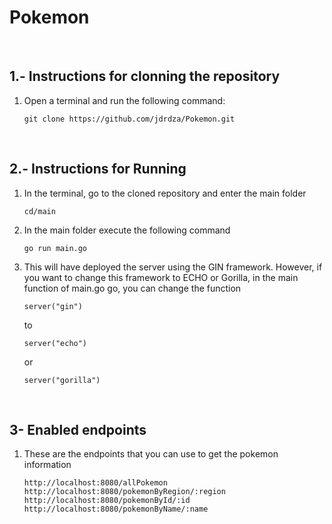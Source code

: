 # Pokemon

<br>
<h2>1.- Instructions for clonning the repository</h2>
<ol>
    <li>Open a terminal and run the following command:

```
git clone https://github.com/jdrdza/Pokemon.git
```
</li>
</ol>

<br>
<h2>2.- Instructions for Running</h2>
<ol>
    <li> In the terminal, go to the cloned repository and enter the main folder</li>

```
cd/main
```
</li>
<li> In the main folder execute the following command

```
go run main.go
```
</li>
<li>This will have deployed the server using the GIN framework. However, if you want to change this framework to ECHO or Gorilla, in the main function of main.go go, you can change the function

```
server("gin")
```

to

```
server("echo")
```
or

```
server("gorilla")
```
</li>
</ol>
<br>
<h2>3- Enabled endpoints</h2>
<ol>
<li>These are the endpoints that you can use to get the pokemon information

```
http://localhost:8080/allPokemon
http://localhost:8080/pokemonByRegion/:region
http://localhost:8080/pokemonById/:id
http://localhost:8080/pokemonByName/:name
```
</li>
</ol>
